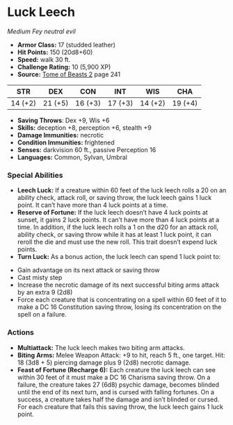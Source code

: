 # Luck Leech

*Medium* *Fey* *neutral evil*

- **Armor Class:** 17 (studded leather)
- **Hit Points:** 150 (20d8+60)
- **Speed:** walk 30 ft.
- **Challenge Rating:** 10 (5,900 XP)
- **Source:** [Tome of Beasts 2](https://koboldpress.com/kpstore/product/tome-of-beasts-2-for-5th-edition) page 241

| STR | DEX | CON | INT | WIS | CHA |
| --- | --- | --- | --- | --- | --- |
| 14 (+2) | 21 (+5) | 16 (+3) | 17 (+3) | 14 (+2) | 19 (+4) |

- **Saving Throws**: Dex +9, Wis +6
- **Skills:** deception +8, perception +6, stealth +9
- **Damage Immunities:** necrotic
- **Condition Immunities:** frightened
- **Senses:** darkvision 60 ft., passive Perception 16
- **Languages:** Common, Sylvan, Umbral
### Special Abilities
- **Leech Luck:** If a creature within 60 feet of the luck leech rolls a 20 on an ability check, attack roll, or saving throw, the luck leech gains 1 luck point. It can’t have more than 4 luck points at a time.
- **Reserve of Fortune:** If the luck leech doesn’t have 4 luck points at sunset, it gains 2 luck points. It can’t have more than 4 luck points at a time. In addition, if the luck leech rolls a 1 on the d20 for an attack roll, ability check, or saving throw while it has at least 1 luck point, it can reroll the die and must use the new roll. This trait doesn’t expend luck points.
- **Turn Luck:** As a bonus action, the luck leech can spend 1 luck point to: 
* Gain advantage on its next attack or saving throw 
* Cast misty step
* Increase the necrotic damage of its next successful biting arms attack by an extra 9 (2d8) 
* Force each creature that is concentrating on a spell within 60 feet of it to make a DC 16 Constitution saving throw, losing its concentration on the spell on a failure.
### Actions
- **Multiattack:** The luck leech makes two biting arm attacks.
- **Biting Arms:** Melee Weapon Attack: +9 to hit, reach 5 ft., one target. Hit: 18 (3d8 + 5) piercing damage plus 9 (2d8) necrotic damage.
- **Feast of Fortune (Recharge 6):** Each creature the luck leech can see within 30 feet of it must make a DC 16 Charisma saving throw. On a failure, the creature takes 27 (6d8) psychic damage, becomes blinded until the end of its next turn, and is cursed with falling fortunes. On a success, a creature takes half the damage and isn’t blinded or cursed. For each creature that fails this saving throw, the luck leech gains 1 luck point.



